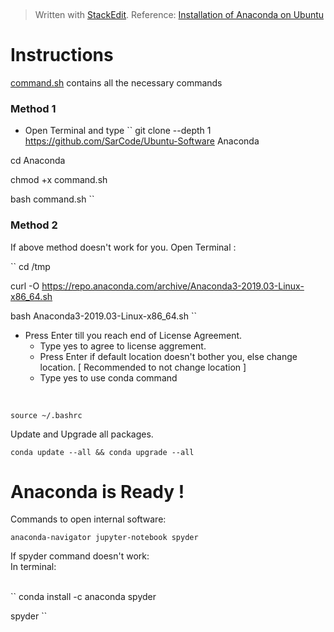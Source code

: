 
﻿


> Written with [StackEdit](https://stackedit.io/).
> Reference: [Installation of Anaconda on Ubuntu](https://www.digitalocean.com/community/tutorials/how-to-install-anaconda-on-ubuntu-18-04-quickstart)

 # Instructions
[command.sh](https://github.com/SarCode/Ubuntu-Software/blob/master/Anaconda/command.sh) contains all the necessary commands

### Method 1
- Open Terminal and type
``
git clone --depth 1 https://github.com/SarCode/Ubuntu-Software Anaconda
		
cd Anaconda
		
chmod +x command.sh
		
bash command.sh
``
	

### Method 2
If above method doesn't work for you.
Open Terminal :

``
cd /tmp

curl -O https://repo.anaconda.com/archive/Anaconda3-2019.03-Linux-x86_64.sh

bash Anaconda3-2019.03-Linux-x86_64.sh
``
	
- Press Enter till you reach end of License Agreement.
	- Type yes to agree to license aggrement.
	- Press Enter if default location doesn't bother you, else change location. [ Recommended to not change location ]
	- Type yes to use conda command

<br>
														
	source ~/.bashrc

Update and Upgrade all packages.

	conda update --all && conda upgrade --all

  

# Anaconda is Ready !

Commands to open internal software:

``
anaconda-navigator
jupyter-notebook
spyder
``

If spyder command doesn't work:
<br>
In terminal:

<br>
``
conda install -c anaconda spyder

spyder
``

